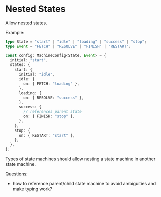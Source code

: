 # Nested States

Allow nested states.

Example:

```typescript
type State = "start" | "idle" | "loading" | "success" | "stop";
type Event = "FETCH" | "RESOLVE" | "FINISH" | "RESTART";

const config: MachineConfig<State, Event> = {
  initial: "start",
  states: {
    start: {
      initial: "idle",
      idle: {
        on: { FETCH: "loading" },
      },
      loading: {
        on: { RESOLVE: "success" },
      },
      success: {
        // references parent state
        on: { FINISH: "stop" },
      },
    },
    stop: {
      on: { RESTART: "start" },
    },
  },
};
```

Types of state machines should allow nesting a state machine in another state machine.

Questions:

- how to reference parent/child state machine to avoid ambiguities and make typing work?
